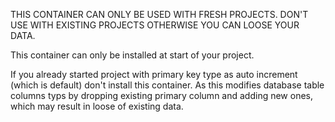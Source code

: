 THIS CONTAINER CAN ONLY BE USED WITH FRESH PROJECTS. DON'T USE WITH EXISTING PROJECTS OTHERWISE YOU CAN LOOSE YOUR DATA.

This container can only be installed at start of your project.

If you already started project with primary key type as auto increment (which is default) don't install this container.
As this modifies database table columns typs by dropping existing primary column and adding new ones, which may result
in loose of existing data.

